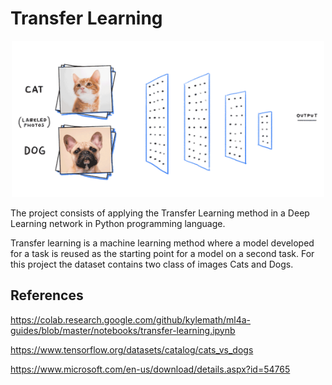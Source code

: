 # Transfer Learning

<p align="center">
    <img src="https://github.com/raquelcolares/Data-Science_Unimed-BH_DIO/blob/main/Projects/6%20-%20Training%20Neural%20Networks%20with%20Transfer%20Learning/cats-dogs.gif"  width="500" height="250">
</p>



The project consists of applying the Transfer Learning method in a Deep Learning network in Python programming language.

Transfer learning is a machine learning method where a model developed for a task is reused as the starting point for a model on a second task.
For this project the dataset contains two class of images Cats and Dogs.



## References

https://colab.research.google.com/github/kylemath/ml4a-guides/blob/master/notebooks/transfer-learning.ipynb 

https://www.tensorflow.org/datasets/catalog/cats_vs_dogs

https://www.microsoft.com/en-us/download/details.aspx?id=54765
